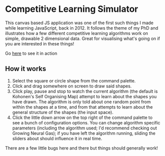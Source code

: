# Competitive Learning Simulator

This canvas based JS application was one of the first such things I made while learning JavaScript, back in 2012. It follows the theme of my PhD and illustrates how a few different competitive learning algorithms work on simple, drawable 2 dimensional data. Great for visualising what's going on if you are interested in these things!

Go [here](http://unbui.lt/projects/competitive/) to see it in action

## How it works

1. Select the square or circle shape from the command palette.
2. Click and drag somewhere on screen to draw said shapes.
3. Click play, pause and stop to watch the current algorithm (the default is Kohonen's Self Organising Map) attempt to learn about the shapes you have drawn. The algorithm is only told about one random point from within the shapes at a time, and from that attempts to learn about the general structure of the shapes (the input space).
4. Click the little down arrow on the top right of the command palette to see a bunch of configuration options. You can change algorithm specific parameters (including the algorithm used; I'd recommend checking out Growing Neural Gas); if you have left the algorithm running, sliding the sliders about should influence it in real time.

There are a few little bugs here and there but things should generally work!
